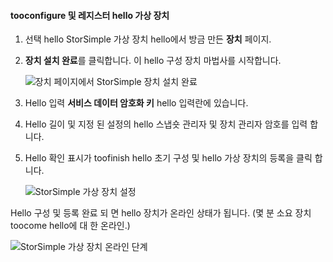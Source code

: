 #### <a name="tooconfigure-and-register-hello-virtual-device"></a>tooconfigure 및 레지스터 hello 가상 장치

1. 선택 hello StorSimple 가상 장치 hello에서 방금 만든 **장치** 페이지.
2. **장치 설치 완료**를 클릭합니다. 이 hello 구성 장치 마법사를 시작합니다.
    
    ![장치 페이지에서 StorSimple 장치 설치 완료](./media/storsimple-configure-register-virtual-device/StorSimple_CompleteDeviceSetupSVA1M.png)

4. Hello 입력 **서비스 데이터 암호화 키** hello 입력란에 있습니다.

5. Hello 길이 및 지정 된 설정의 hello 스냅숏 관리자 및 장치 관리자 암호를 입력 합니다.

6. Hello 확인 표시가 toofinish hello 초기 구성 및 hello 가상 장치의 등록을 클릭 합니다. 
    
    ![StorSimple 가상 장치 설정](./media/storsimple-configure-register-virtual-device/StorSimple_VirtualDeviceSettings1.png)

Hello 구성 및 등록 완료 되 면 hello 장치가 온라인 상태가 됩니다. (몇 분 소요 장치 toocome hello에 대 한 온라인.)

![StorSimple 가상 장치 온라인 단계](./media/storsimple-configure-register-virtual-device/StorSimple_VirtualDeviceOnline1M.png)

